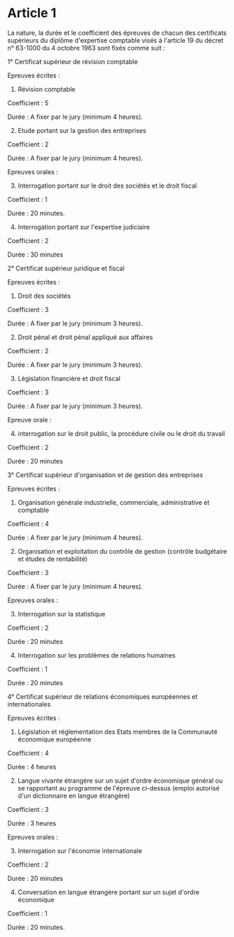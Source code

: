# Article 1

La nature, la durée et le coefficient des épreuves de chacun des certificats supérieurs du diplôme d'expertise comptable visés à l'article 19 du décret n° 63-1000 du 4 octobre 1963 sont fixés comme suit :

1° Certificat supérieur de révision comptable

Epreuves écrites :

1. Révision comptable

Coefficient : 5

Durée : A fixer par le jury (minimum 4 heures).

2. Etude portant sur la gestion des entreprises

Coefficient : 2

Durée : A fixer par le jury (minimum 4 heures).

Epreuves orales :

3. Interrogation portant sur le droit des sociétés et le droit fiscal

Coefficient : 1

Durée : 20 minutes.

4. Interrogation portant sur l'expertise judiciaire

Coefficient : 2

Durée : 30 minutes

2° Certificat supérieur juridique et fiscal

Epreuves écrites :

1. Droit des sociétés

Coefficient : 3

Durée : A fixer par le jury (minimum 3 heures).

2. Droit pénal et droit pénal appliqué aux affaires

Coefficient : 2

Durée : A fixer par le jury (minimum 3 heures).

3. Législation financière et droit fiscal

Coefficient : 3

Durée : A fixer par le jury (minimum 3 heures).

Epreuve orale :

4. interrogation sur le droit public, la procédure civile ou le droit du travail

Coefficient : 2

Durée : 20 minutes

3° Certificat supérieur d'organisation et de gestion des entreprises

Epreuves écrites :

1. Organisation générale industrielle, commerciale, administrative et comptable

Coefficient : 4

Durée : A fixer par le jury (minimum 4 heures).

2. Organisation et exploitation du contrôle de gestion (contrôle budgétaire et études de rentabilité)

Coefficient : 3

Durée : A fixer par le jury (minimum 4 heures).

Epreuves orales :

3. Interrogation sur la statistique

Coefficient : 2

Durée : 20 minutes

4. Interrogation sur les problèmes de relations humaines

Coefficient : 1

Durée : 20 minutes

4° Certificat supérieur de relations économiques européennes et internationales

Epreuves écrites :

1. Législation et réglementation des Etats membres de la Communauté économique européenne

Coefficient : 4

Durée : 4 heures

2. Langue vivante étrangère sur un sujet d'ordre économique général ou se rapportant au programme de l'épreuve ci-dessus (emploi autorisé d'un dictionnaire en langue étrangère)

Coefficient : 3

Durée : 3 heures

Epreuves orales :

3. Interrogation sur l'économie internationale

Coefficient : 2

Durée : 20 minutes

4. Conversation en langue étrangère portant sur un sujet d'ordre économique

Coefficient : 1

Durée : 20 minutes.
